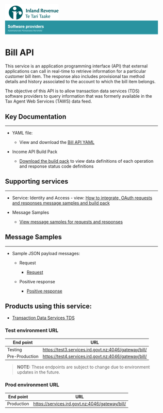 ![IRD logo](../Images/IRlogo.gif)
![Software Dev](../Images/SoftwareDev.png)

# Bill API

This service is an application programming interface (API) that external applications 
can call in real-time to retrieve information for a particular customer bill item. The 
response also includes provisional tax method details and history associated to the 
account to which the bill item belongs. 
 
The objective of this API is to allow transaction data services (TDS) software providers 
to query information that was formerly available in the Tax Agent Web Services 
(TAWS) data feed. 

## Key Documentation
---
- YAML file:
	- View and download the [Bill API YAML](Bill%20API%202020-03-09.yaml)

- Income API Build Pack 
	- [Download the build pack](Build%20pack%20-%20Bill%20API.pdf) to view data definitions of each operation and response status code definitions
	
## Supporting services
---
- Service: Identity and Access - view: [How to integrate, OAuth requests and responses message samples and build pack](../Service%20-%20Identity%20and%20Access/Latest/)	
	
- Message Samples
	* [View message samples for requests and responses](#-message-samples)

## Message Samples
---
* Sample JSON payload messages:
	* Request
		* [Request](sample%20messages/request.json)
			
	* Positive response
	    * [Positive response](sample%20messages/response_positive_response.json)			
	
## Products using this service:
* [Transaction Data Services TDS](../Product%20-%20Transaction%20Data%20Services/)

### Test environment URL
| End point|  URL|
|--|--|
| Testing | https://test3.services.ird.govt.nz:4046/gateway/bill/|    
| Pre-Production | https://test4.services.ird.govt.nz:4046/gateway/bill/ | 

>**NOTE:** These endpoints are subject to change due to environment updates in the future. 

### Prod environment URL
| End point|  URL|
|--|--|
| Production | https://services.ird.govt.nz:4046/gateway/bill/ |
